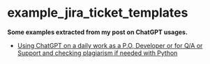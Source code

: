 # example_jira_ticket_templates

**Some examples extracted from my post on ChatGPT usages.**

- [Using ChatGPT on a daily work as a P.O, Developer or for Q/A or Support and checking plagiarism if needed with Python](https://flaven.fr/2023/02/using-chatgpt-on-a-daily-work-as-a-p-o-developer-or-for-q-a-or-support-and-checking-plagiarism-if-needed-with-python/)



